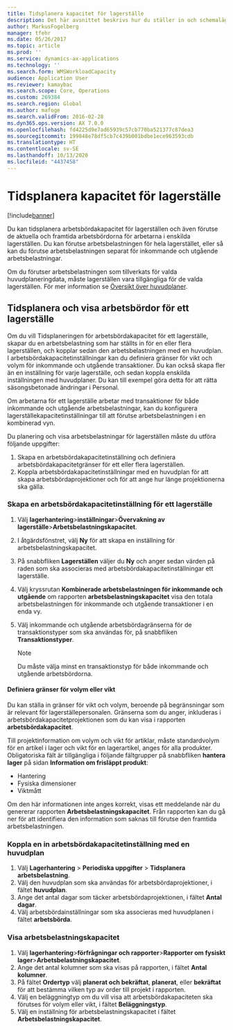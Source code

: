 ```yaml
---
title: Tidsplanera kapacitet för lagerställe
description: Det här avsnittet beskrivs hur du ställer in och schemalägger den arbetsbelastningskapacitet för arbetare i ett lagerställe eller en hel lagerställe.
author: MarkusFogelberg
manager: tfehr
ms.date: 05/26/2017
ms.topic: article
ms.prod: ''
ms.service: dynamics-ax-applications
ms.technology: ''
ms.search.form: WMSWorkloadCapacity
audience: Application User
ms.reviewer: kamaybac
ms.search.scope: Core, Operations
ms.custom: 269384
ms.search.region: Global
ms.author: mafoge
ms.search.validFrom: 2016-02-28
ms.dyn365.ops.version: AX 7.0.0
ms.openlocfilehash: fd4225d9e7ad65939c57cb770ba521377c87dea3
ms.sourcegitcommit: 199848e78df5cb7c439b001bdbe1ece963593cdb
ms.translationtype: HT
ms.contentlocale: sv-SE
ms.lasthandoff: 10/13/2020
ms.locfileid: "4437458"
---
```

# <a name="schedule-workload-capacity"></a>Tidsplanera kapacitet för lagerställe

[!include[banner](../includes/banner.md)]

Du kan tidsplanera arbetsbördakapacitet för lagerställen och även förutse de aktuella och framtida arbetsbördorna för arbetarna i enskilda lagerställen. Du kan förutse arbetsbelastningen för hela lagerstället, eller så kan du förutse arbetsbelastningen separat för inkommande och utgående arbetsbelastningar.

Om du förutser arbetsbelastningen som tillverkats för valda huvudplaneringdata, måste lagerställen vara tillgängliga för de valda lagerställen. För mer information se [Översikt över huvudplaner](../master-planning/master-plans.md).

## <a name="schedule-and-view-workloads-for-a-warehouse"></a>Tidsplanera och visa arbetsbördor för ett lagerställe

Om du vill Tidsplaneringen för arbetsbördakapacitet för ett lagerställe, skapar du en arbetsbelastning som har ställts in för en eller flera lagerställen, och kopplar sedan den arbetsbelastningen med en huvudplan. I arbetsbördakapacitetinställningar kan du definiera gränser för vikt och volym för inkommande och utgående transaktioner. Du kan också skapa fler än en inställning för varje lagerställe, och sedan koppla enskilda inställningen med huvudplaner. Du kan till exempel göra detta för att rätta säsongsbetonade ändringar i Personal.

Om arbetarna för ett lagerställe arbetar med transaktioner för både inkommande och utgående arbetsbelastningar, kan du konfigurera lagerställekapacitetinställningar till att förutse arbetsbelastningen i en kombinerad vyn.

Du planering och visa arbetsbelastningar för lagerställen måste du utföra följande uppgifter:

1. Skapa en arbetsbördakapacitetinställning och definiera arbetsbördakapacitetgränser för ett eller flera lagerställen.
2. Koppla arbetsbördakapacitetinställningar med en huvudplan för att skapa arbetsbördaprojektioner och för att ange hur länge projektionerna ska gälla.

### <a name="create-a-workload-capacity-setup-for-a-warehouse"></a>Skapa en arbetsbördakapacitetinställning för ett lagerställe

1. Välj **lagerhantering**\>**inställningar**\>**Övervakning av lagerställe**\>**Arbetsbelastningskapacitet**.
2. I åtgärdsfönstret, välj **Ny** för att skapa en inställning för arbetsbelastningskapacitet.
3. På snabbfliken **Lagerställen** väljer du **Ny** och anger sedan värden på raden som ska associeras med arbetsbördakapacitetinställningar ett lagerställe.
4. Välj kryssrutan **Kombinerade arbetsbelastningen för inkommande och utgående** om rapporten **arbetsbelastningskapacitet** visa den totala arbetsbelastningen för inkommande och utgående transaktioner i en enda vy.
5. Välj inkommande och utgående arbetsbördagränserna för de transaktionstyper som ska användas för, på snabbfliken **Transaktionstyper**.

    > [!NOTE]
    > Du måste välja minst en transaktionstyp för både inkommande och utgående arbetsbördorna.

#### <a name="define-limits-for-volume-or-weight"></a>Definiera gränser för volym eller vikt

Du kan ställa in gränser för vikt och volym, beroende på begränsningar som är relevant för lagerställepersonalen. Gränserna som du anger, inkluderas i arbetsbördakapacitetprojektionen som du kan visa i rapporten **arbetsbördakapacitet**.

Till projektinformation om volym och vikt för artiklar, måste standardvolym för en artikel i lager och vikt för en lagerartikel, anges för alla produkter. Obligatoriska fält är tillgängliga i följande fältgrupper på snabbfliken **hantera lager** på sidan **Information om frisläppt produkt**:

- Hantering
- Fysiska dimensioner
- Viktmått

Om den här informationen inte anges korrekt, visas ett meddelande när du genererar rapporten **Arbetsbelastningskapacitet**. Från rapporten kan du gå ner för att identifiera den information som saknas till förutse den framtida arbetsbelastningen.

### <a name="associate-a-workload-capacity-setup-with-a-master-plan"></a>Koppla en in arbetsbördakapacitetinställning med en huvudplan

1. Välj **Lagerhantering** \> **Periodiska uppgifter** \> **Tidsplanera arbetsbelastning**.
2. Välj den huvudplan som ska användas för arbetsbördaprojektioner, i fältet **huvudplan**.
3. Ange det antal dagar som täcker arbetsbördaprojektionen, i fältet **Antal dagar**.
4. Välj arbetsbördainställningar som ska associeras med huvudplanen i fältet **arbetsbörda**.

### <a name="view-workload-capacity"></a>Visa arbetsbelastningskapacitet

1. Välj **lagerhantering**\>**förfrågningar och rapporter**\>**Rapporter om fysiskt lager**\>**Arbetsbelastningskapacitet**.
2. Ange det antal kolumner som ska visas på rapporten, i fältet **Antal kolumner**.
3. På fältet **Ordertyp** välj **planerat och bekräftat**, **planerat**, eller **bekräftat** för att bestämma vilken typ av order till projekt i rapporten.
4. Välj en beläggningtyp om du vill visa att arbetsbördakapaciteten ska förutses för volym eller vikt, i fältet **Beläggningstyp**.
5. Välj en inställning för arbetsbelastningskapacitet i fältet **Arbetsbelastningskapacitet**.
